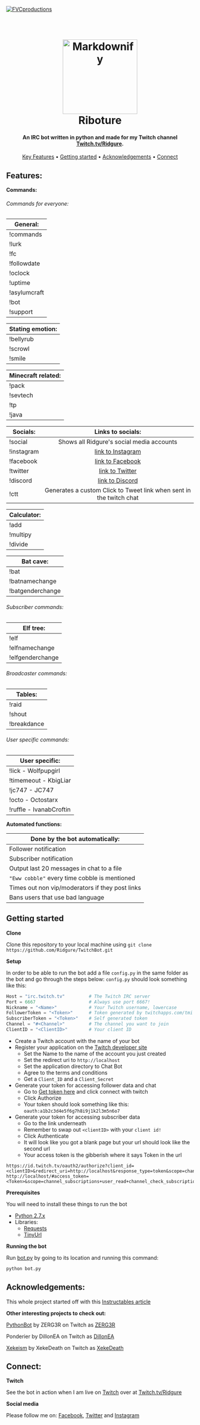 <a href="http://www.twitch.tv/ridgure"><img src="https://pbs.twimg.com/profile_banners/4144666635/1497981943/1500x500" title="FVCproductions" alt="FVCproductions"></a>

<h1 align="center">
  <br>
  <a href="http://www.twitch.tv/ridgure"><img src="https://pbs.twimg.com/profile_images/965416492924891136/N-EvLzcd_400x400.jpg" alt="Markdownify" width="200"></a>
  <br>
  Riboture
  <br>
</h1>

<h4 align="center">An IRC bot written in python and made for my Twitch channel <a href="https://twitch.tv/ridgure" target="_blank">Twitch.tv/Ridgure</a>.</h4>

<p align="center">
  <a href="#key-features">Key Features</a> •
  <a href="#getting-started">Getting started</a> •
  <a href="#acknowledgements">Acknowledgements</a> •
  <a href="#connect">Connect</a>
</p>

## Features:

**Commands:**

###### Commands for everyone:

| General:      | 
| ------------- |
| !commands     | 
| !lurk         | 
| !fc           | 
| !followdate   | 
| !oclock       | 
| !uptime       | 
| !asylumcraft  |  
| !bot          | 
| !support      | 


|Stating emotion:| 
| ------------- | 
| !bellyrub     | 
| !scrowl       | 
| !smile        | 


| Minecraft related:|                        
| -------------   |
| !pack           |
| !sevtech        |
| !tp             |
| !java           | 


| Socials:      |Links to socials:|                  
| ------------- |:-------------:|
| !social       | Shows all Ridgure's social media accounts| 
| !instagram    | [link to Instagram](https://www.instagram.com/rigidstructure/?hl=en)|
| !facebook     | [link to Facebook](https://www.facebook.com/ridgidstructure)|    
| !twitter      | [link to Twitter](https://twitter.com/ridgure)|  
| !discord      | [link to Discord](https://discord.com/invite/yddBmCE)|  
| !ctt          | Generates a custom Click to Tweet link when sent in the twitch chat|


| Calculator:   | 
| ------------- |
| !add          | 
| !multipy      | 
| !divide       | 


| Bat cave:     | 
| ------------- |
| !bat          | 
| !batnamechange| 
| !batgenderchange| 

###### Subscriber commands:


| Elf tree:     | 
| ------------- |
| !elf           |
| !elfnamechange  |
| !elfgenderchange| 


###### Broadcaster commands:

| Tables:       | 
| ------------- |
| !raid         |
| !shout        |
| !breakdance   | 


###### User specific commands:

| User specific:| 
| ------------- |
| !lick - Wolfpupgirl|
| !timemeout - KbigLiar|
| !jc747 - JC747|
| !octo - Octostarx|
| !ruffle - IvanabCroftin| 


**Automated functions:**

| Done by the bot automatically:| 
| ------------- |
|Follower notification|
|Subscriber notification|
|Output last 20 messages in chat to a file|
|`"Eww cobble"` every time cobble is mentioned|
|Times out non vip/moderators if they post links|
|Bans users that use bad language|

## Getting started

**Clone**

Clone this repository to your local machine using 
```git clone https://github.com/Ridgure/TwitchBot.git```

**Setup**

In order to be able to run the bot add a file `config.py` in the same folder as the bot and go through the steps below:
`config.py` should look something like this:

```python
Host = "irc.twitch.tv"         # The Twitch IRC server
Port = 6667                    # Always use port 6667!
Nickname = "<Name>"            # Your Twitch username, lowercase
FollowerToken = "<Token>"      # Token generated by twitchapps.com/tmi without the oauth: part
SubscriberToken = "<Token>"    # Self generated token
Channel = "#<Channel>"         # The channel you want to join
ClientID = "<ClientID>"        # Your client ID
```

- Create a Twitch account with the name of your bot
- Register your application on the [Twitch developer site](https://glass.twitch.tv/login)
  - Set the Name to the name of the account you just created
  - Set the redirect uri to `http://localhost`
  - Set the application directory to Chat Bot
  - Agree to the terms and conditions
  - Get a `Client_ID` and a `Client_Secret`
- Generate your token for accessing follower data and chat
  - Go to  [Get token here](twitchapps.com/tmi) and click connect with twitch
  - Click Authorize
  - Your token should look something like this: `oauth:a1b2c3d4e5f6g7h8i9j1k2l3m5n6o7`
- Generate your token for accessing subscriber data
  - Go to the link underneath 
  - Remember to swap out `<clientID>` with your `client id!`
  - Click Authenticate
  - It will look like you got a blank page but your url should look like the second url
  - Your access token is the gibberish where it says Token in the url 

```
https://id.twitch.tv/oauth2/authorize?client_id=<clientID>&redirect_uri=http://localhost&response_type=token&scope=channel_subscriptions+user_read+channel_check_subscription+chat_login
http://localhost/#access_token=<Token>&scope=channel_subscriptions+user_read+channel_check_subscription+chat_login&token_type=bearer
```

**Prerequisites**

You will need to install these things to run the bot

- [Python 2.7.x](https://www.python.org/downloads/)
- Libraries:
  - [Requests](http://docs.python-requests.org/en/master/user/install/)
  - [TinyUrl](https://www.dropbox.com/sh/zpduh8jopa21xsp/AACErpobU-vlQM9Q6zFeHrHca?dl=0)
  
**Running the bot**

Run [bot.py](docs/bot.py) by going to its location and running this command:

```python
python bot.py
```

## Acknowledgements:

This whole project started off with this [Instructables article](https://www.instructables.com/id/Twitchtv-Moderator-Bot/)

**Other interesting projects to check out:**

[PythonBot](https://github.com/ZERG3R/PythonBot) by ZERG3R on Twitch as [ZERG3R](https//:twitch.tv/ZERG3R)

Ponderier by DillonEA on Twitch as [DillonEA](https//:twitch.tv/DillonEA)

[Xekeism](https://www.xekeland.com/) by XekeDeath on Twitch as [XekeDeath](https//:twitch.tv/DillonEA)

## Connect:

**Twitch**

See the bot in action when I am live on [Twitch](https://twitch.tv/ridgure) over at [Twitch.tv/Ridgure](https://twitch.tv/ridgure)

**Social media**

Please follow me on:
[Facebook](https://www.Facebook.com/ridgure), 
[Twitter](https://www.Twitter.com/ridgure) and
[Instagram](https://www.Instagram.com/rigidstructure)

